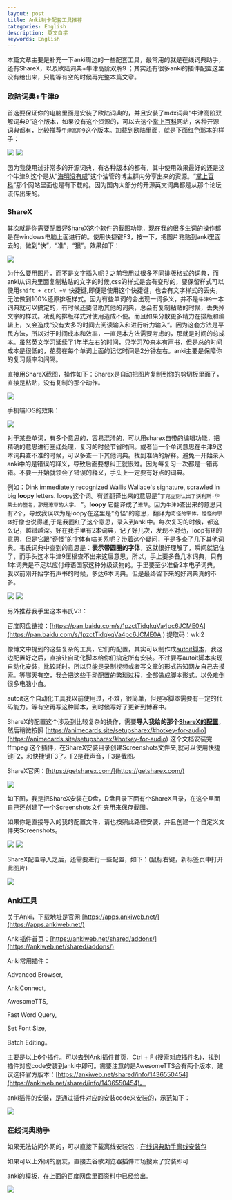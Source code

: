 ```yaml
---
layout: post
title: Anki制卡配套工具推荐
categories: English
description: 英文自学
keywords: English
---
```


本篇文章主要是补充一下anki周边的一些配套工具，最常用的就是在线词典助手，还有ShareX，以及欧陆词典+牛津高阶双解9 ；其实还有很多anki的插件配置这里没有给出来，只能等有空的时候再完整本篇文章。
### 欧陆词典+牛津9

首选要保证你的电脑里面是安装了欧陆词典的，并且安装了mdx词典“牛津高阶双解词典9”这个版本，如果没有这个资源的，可以去这个[掌上百科](https://www.pdawiki.com/forum/)网站，各种开源词典都有，比较推荐`牛津高阶9`这个版本。加载到欧陆里面，就是下面红色那本的样子：

<img src="https://cs-cn.top/images/posts/niujin_4404.png"/>

<img src="https://cs-cn.top/images/posts/niujin914552.png"/>

因为我使用过非常多的开源词典，有各种版本的都有，其中使用效果最好的还是这个牛津9.这个是从“[海明没有威](https://youtu.be/kl-i2to1zvw)”这个油管的博主群内分享出来的资源。“[掌上百科](https://www.pdawiki.com/forum/)”那个网站里面也是有下载的。因为国内大部分的开源英文词典都是从那个论坛流传出来的。

### ShareX

其次就是你需要配置好ShareX这个软件的截图功能，现在我的很多生词的操作都是在windows电脑上面进行的。使用快捷键F3，按一下，把图片粘贴到anki里面去的，做到“快”，“准”，“狠”。效果如下：

<img src="https://cs-cn.top/images/posts/myanki115246.gif"/>

为什么要用图片，而不是文字插入呢？之前我用过很多不同排版格式的词典，而anki从词典里面复制粘贴的文字的时候,css的样式是会有变形的，要保留样式可以使用`shift + ctrl +V `快捷键,即便是使用这个快捷键，也会有文字样式的丢失，无法做到100%还原排版样式。因为有些单词的会出现一词多义，并不是`牛津9`一本词典就可以搞定的，有时候还要借助其他的词典，总会有复制粘贴的时候，丢失掉文字的样式。凌乱的排版样式对使用造成不便。而且如果分散更多精力在排版和编辑上，又会造成“没有太多的时间去阅读输入和进行听力输入“。因为这套方法是平民方法，所以对于时间成本和效率，一直是本方法需要考虑的，那就是时间的总成本。虽然英文学习延续了1年半左右的时间，只学习70来本有声书，但是总的时间成本是很低的，花费在每个单词上面的记忆时间是2分钟左右。anki主要是保障你的复习频率和间隔。

直接用ShareX截图，操作如下：Sharex是自动把图片复制到你的剪切板里面了，直接是粘贴，没有复制的那个动作。

<img src="https://cs-cn.top/images/posts/pc_show115623.png"/>

手机端IOS的效果：

<img src="https://cs-cn.top/images/posts/iphone_15918.png"/>

对于某些单词，有多个意思的，容易混淆的，可以用sharex自带的编辑功能，把精确的意思进行圈红处理，复习的时候节省时间。或者当一个单词意思在牛津9这本词典查不准的时候，可以多查一下其他词典。找到准确的解释。避免一开始录入anki中的是错误的释义，导致后面要想纠正就很难。因为每复习一次都是一错再错。不要一开始就领会了错误的释义，手头上一定要有好点的词典。

例如：Dink immediately recognized Wallis Wallace's signature, scrawled in big **loopy** letters.  loopy这个词。有道翻译出来的意思是“`丁克立刻认出了沃利斯·华莱士的签名，那是潦草的大字。` ”。**loopy** 它翻译成了`潦草`。因为`牛津9`查出来的意思只有2个，导致我误以为是loopy在这里是“奇怪”的意思，翻译为`奇怪的字体，怪怪的字体`好像也说得通,于是我圈红了这个意思，录入到anki中。每次复习的时候，都这么记，越错越深。好在我手里有2本词典，记了好几次，发现不对劲，loop有`环`的意思，但是它跟“奇怪”的字体有啥关系呢？带着这个疑问，于是多查了几下其他词典。韦氏词典中查到的意思是：**表示带圆圈的字体**，这就很好理解了，瞬间就记住了，而手头这本牛津9压根查不出来这层意思，所以，手上要多备几本词典，只有1本词典是不足以应付母语国家这种分级读物的。手里要至少准备2本电子词典。我以前刚开始学有声书的时候，多达6本词典。但是最终留下来的好词典真的不多。

<img src="https://cs-cn.top/images/posts/sharex_edit6220015.gif"/>



<img src="https://cs-cn.top/images/posts/loopy_10109.png"/>



另外推荐我手里这本韦氏V3：

百度网盘链接：[https://pan.baidu.com/s/1pzctTidgkqVa4pc6JCME0A](https://pan.baidu.com/s/1pzctTidgkqVa4pc6JCME0A ) 
提取码：wki2

像博文中提到的这些复杂的工具，它们的配置，其实可以制作成[autoit脚本](https://www.autoitscript.com/site/)，我这边配置好之后，直接让自动化脚本给你们搞定所有安装。不过要写autoit脚本实现自动化安装，比较耗时。所以只能是录制视频或者写文章的形式告知网友自己去摸索。等哪天有空，我会把这些手动配置的繁琐过程，全部做成脚本形式。以免难倒很多电脑小白。

autoit这个自动化工具我以前使用过，不难，很简单，但是写脚本需要有一定的代码能力。等有空再写这种脚本，到时候写好了更新到博客中。



ShareX的配置这个涉及到比较复杂的操作，需要**导入我给的那个[ShareX的配置](https://cs-cn.top/assets/doc/ShareX-13.5.0-backup.sxb)**，然后稍微按照
[https://animecards.site/setupsharex/#hotkey-for-audio](https://animecards.site/setupsharex/#hotkey-for-audio) 这个文档安装完ffmpeg 这个插件，在ShareX安装目录创建Screenshots文件夹,就可以使用快捷键F2，和快捷键F3了。F2是截声音，F3是截图。

ShareX官网：[https://getsharex.com/](https://getsharex.com/)



<img src="https://cs-cn.top/images/posts/sharex_import_config214256.gif"/>

如下图，我是把ShareX安装在D盘，D盘目录下面有个ShareX目录，在这个里面自己还创建了一个Screenshots文件夹用来保存截图。

如果你是直接导入的我的配置文件，请也按照此路径安装，并且创建一个自定义文件夹Screenshots。

<img src="https://cs-cn.top/images/posts/sharex12923.png"/>

<img src="https://cs-cn.top/images/posts/path_212853.png"/>

ShareX配置导入之后，还需要进行一些配置，如下：(鼠标右键，新标签页中打开此图片)

<img src="https://cs-cn.top/images/posts/sharex_allconfig2326.png"/>



### Anki工具

关于Anki，下载地址是官网:[https://apps.ankiweb.net/](https://apps.ankiweb.net/)

Anki插件首页：[https://ankiweb.net/shared/addons/](https://ankiweb.net/shared/addons/)

Anki常用插件：

Advanced Browser,

AnkiConnect,

AwesomeTTS,

Fast Word Query,

Set Font Size,

Batch Editing。

主要是以上6个插件。可以去到Anki插件首页，Ctrl + F  (搜索对应插件名)，找到插件对应code安装到anki中即可。需要注意的是AwesomeTTS会有两个版本，建议选择官方版本：[https://ankiweb.net/shared/info/1436550454](https://ankiweb.net/shared/info/1436550454)。

anki插件的安装，是通过插件对应的安装code来安装的，示范如下：

<img src="https://cs-cn.top/images/posts/install_anki_plugin159.gif"/>



### 在线词典助手

如果无法访问外网的，可以直接下载离线安装包：[在线词典助手离线安装包](https://www.laohuang.net/20190523/odh-offline-package/)

如果可以上外网的朋友，直接去谷歌浏览器插件市场搜索了安装即可

anki的模板，在上面的百度网盘里面资料中已经给出。

<img src="https://cs-cn.top/images/posts/anki_assists145452.png"/>

